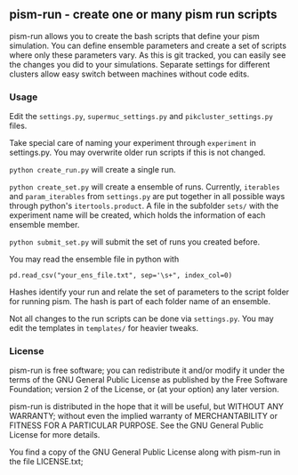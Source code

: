## pism-run - create one or many pism run scripts

pism-run allows you to create the bash scripts that define your pism simulation.
You can define ensemble parameters and create a set of scripts where only
these parameters vary.
As this is git tracked, you can easily see the changes you did to your simulations.
Separate settings for different clusters allow easy switch between machines
without code edits.

### Usage

Edit the `settings.py`, `supermuc_settings.py` and `pikcluster_settings.py` files.

Take special care of naming your experiment through `experiment` in settings.py.
You may overwrite older run scripts if this is not changed.

`python create_run.py` will create a single run.

`python create_set.py` will create a ensemble of runs.
Currently, `iterables` and `param_iterables` from `settings.py` are put together in all possible ways through python's `itertools.product`. A file in the subfolder `sets/`
with the experiment name will be created, which holds the information of each ensemble member.

`python submit_set.py` will submit the set of runs you created before.

You may read the ensemble file in python with

 `pd.read_csv("your_ens_file.txt", sep='\s+", index_col=0)`

Hashes identify your run and relate the set of parameters to the
script folder for running pism. The hash is part of each folder name of
an ensemble.

Not all changes to the run scripts can be done via `settings.py`. You may
edit the templates in `templates/` for heavier tweaks.

### License

pism-run is free software; you can redistribute it and/or modify it under the terms of the GNU General Public License as published by the Free Software Foundation; version 2 of the License, or (at your option) any later version.

pism-run is distributed in the hope that it will be useful, but WITHOUT ANY WARRANTY; without even the implied warranty of MERCHANTABILITY or FITNESS FOR A PARTICULAR PURPOSE. See the GNU General Public License for more details.

You find a copy of the GNU General Public License along with pism-run in the file LICENSE.txt;
